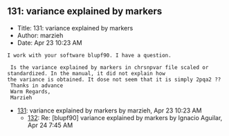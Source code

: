 ## 131: variance explained by markers

- Title: 131: variance explained by markers
- Author: marzieh
- Date: Apr 23 10:23 AM

```
I work with your software blupf90. I have a question.

 Is the variance explained by markers in chrsnpvar file scaled or standardized. In the manual, it did not explain how
the variance is obtained. It dose not seem that it is simply 2pqa2 ??
 Thanks in advance
 Warm Regards,
 Marzieh
```

- [131](0131.md): variance explained by markers by marzieh, Apr 23 10:23 AM
    - [132](0132.md): Re: [blupf90] variance explained by markers by Ignacio Aguilar, Apr 24 7:45 AM
